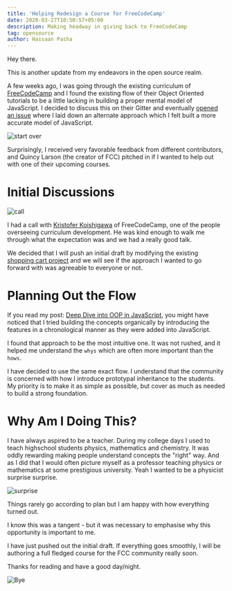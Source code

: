 ```yaml
---
title: 'Helping Redesign a Course for FreeCodeCamp'
date: 2020-03-27T10:50:57+05:00
description: Making headway in giving back to FreeCodeCamp
tag: opensource
author: Hassaan Pasha
---
```


Hey there.

This is another update from my endeavors in the open source realm.

A few weeks ago, I was going through the existing curriculum of [FreeCodeCamp](https://freecodecamp.org) and I found the existing flow of their Object Oriented tutorials to be a little lacking in building a proper mental model of JavaScript. I decided to discuss this on their Gitter and eventually [opened an issue](https://github.com/freeCodeCamp/freeCodeCamp/issues/38365) where I laid down an alternate approach which I felt built a more accurate model of JavaScript.

![start over](https://media.giphy.com/media/l4Ep6q6gsbhwSdBMk/giphy.gif)

Surprisingly, I received very favorable feedback from different contributors, and Quincy Larson (the creator of FCC) pitched in if I wanted to help out with one of their upcoming courses.

# Initial Discussions

![call](https://media.giphy.com/media/3xz2BCX4nq65ZjmwXm/giphy.gif)

I had a call with [Kristofer Koishigawa](https://www.kriskoishigawa.com/) of FreeCodeCamp, one of the people overseeing curriculum development. He was kind enough to walk me through what the expectation was and we had a really good talk.

We decided that I will push an initial draft by modifying the existing [shopping cart project](https://github.com/freeCodeCamp/CurriculumExpansion/tree/master/learn-data-structures-by-building-a-shopping-cart) and we will see if the approach I wanted to go forward with was agreeable to everyone or not.

# Planning Out the Flow

If you read my post: [Deep Dive into OOP in JavaScript](https://hassaanpasha.com/posts/how-does-oop-work-in-javascript/), you might have noticed that I tried building the concepts organically by introducing the features in a chronological manner as they were added into JavaScript.

I found that approach to be the most intuitive one. It was not rushed, and it helped me understand the `whys` which are often more important than the `hows`.

I have decided to use the same exact flow. I understand that the community is concerned with how I introduce prototypal inheritance to the students. My priority is to make it as simple as possible, but cover as much as needed to build a strong foundation.

# Why Am I Doing This?

I have always aspired to be a teacher. During my college days I used to teach highschool students physics, mathematics and chemistry. It was oddly rewarding making people understand concepts the "right" way. And as I did that I would often picture myself as a professor teaching physics or mathematics at some prestigious university. Yeah I wanted to be a physicist surprise surprise.

![surprise](https://media.giphy.com/media/6nWhy3ulBL7GSCvKw6/giphy.gif)

Things rarely go according to plan but I am happy with how everything turned out.

I know this was a tangent - but it was necessary to emphasise why this opportunity is important to me.

I have just pushed out the initial draft. If everything goes smoothly, I will be authoring a full fledged course for the FCC community really soon.

Thanks for reading and have a good day/night.

![Bye](https://media.giphy.com/media/m9eG1qVjvN56H0MXt8/giphy.gif)
